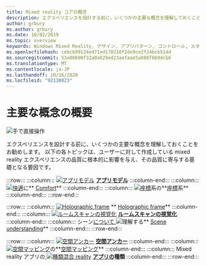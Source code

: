 ```yaml
---
title: Mixed reality コアの概念
description: エクスペリエンスを設計する前に、いくつかの主要な概念を理解しておくことをお勧めします。 以下の各トピックは、ユーザーに対して作成している mixed reality エクスペリエンスの品質に根本的に影響を与え、その品質に寄与する基礎となる要因です。
author: grbury
ms.author: grbury
ms.date: 10/02/2019
ms.topic: overview
keywords: Windows Mixed Reality, デザイン, アプリパターン, コントロール, スタイル, HoloLens, 相互作用, UX 要素, 動作, 構成要素
ms.openlocfilehash: cebcb99124ed71ed170210f2de9ce2f24bcb514d
ms.sourcegitcommit: 53a00690f32a0a629ed23aefaae5a888f669dcb6
ms.translationtype: MT
ms.contentlocale: ja-JP
ms.lasthandoff: 10/16/2020
ms.locfileid: "92138023"
---
```

# <a name="core-concepts-overview"></a>主要な概念の概要

![手で直接操作](images/05_CoreConcepts.png)


エクスペリエンスを設計する前に、いくつかの主要な概念を理解しておくことをお勧めします。 以下の各トピックは、ユーザーに対して作成している mixed reality エクスペリエンスの品質に根本的に影響を与え、その品質に寄与する基礎となる要因です。 

:::row:::
    :::column:::
        [ ![ アプリモデル](images/teleportation-640px.png)](app-model.md) **[アプリモデル](app-model.md)**
    :::column-end:::
    :::column:::
       [ ![ 快適](images/comfort-chart.PNG)](comfort.md)に** [Comfort](comfort.md)**
    :::column-end:::
    :::column:::
        [ ![ 座標](images/coordinate-systems.PNG)](coordinate-systems.md)系の**[座標](coordinate-systems.md)系**
    :::column-end:::
:::row-end:::

:::row:::
    :::column:::
        [ ![ Holographic frame](images/destinationmars-750px.png)](holographic-frame.md) ** [Holographic frame](holographic-frame.md)**
    :::column-end:::
    :::column:::
        [ ![ ルームスキャンの視覚化](images/sr-mixedworld-140429-8pm-00068-1000px.png)](room-scan-visualization.md) **[ルームスキャンの視覚化](room-scan-visualization.md)**
    :::column-end:::
    :::column:::
        シーン[について ![ ](images/scene-understanding.png)](scene-understanding.md)理解する** [Scene understanding](scene-understanding.md)**
    :::column-end:::
:::row-end:::

:::row:::
    :::column:::
        [ ![ 空間アンカー](images/azurespatialanchors.jpg)](spatial-anchors.md) **[空間アンカー](spatial-anchors.md)**
    :::column-end:::
    :::column:::
        [ ![ 空間マッピング](images/surfacereconstruction.jpg)](spatial-mapping.md)の**[空間マッピング](spatial-mapping.md)**
    :::column-end:::
    :::column:::
        Mixed reality アプリの[ ![ 種類混合 reality](images/enhancedenvironmentapps-640px.jpg)](types-of-mixed-reality-apps.md) **[アプリの](types-of-mixed-reality-apps.md)種類**
    :::column-end:::
:::row-end:::


<br>

<br>

